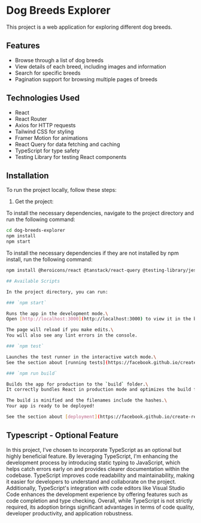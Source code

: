 # Dog Breeds Explorer 

This project is a web application for exploring different dog breeds.

## Features

- Browse through a list of dog breeds
- View details of each breed, including images and information
- Search for specific breeds
- Pagination support for browsing multiple pages of breeds

## Technologies Used

- React
- React Router
- Axios for HTTP requests
- Tailwind CSS for styling
- Framer Motion for animations
- React Query for data fetching and caching
- TypeScript for type safety
- Testing Library for testing React components

## Installation

To run the project locally, follow these steps:

1. Get the project:

To install the necessary dependencies, navigate to the project directory and run the following command:

```bash
cd dog-breeds-explorer
npm install
npm start
```

To install the necessary dependencies if they are not installed by npm install, run the following command:

```bash
npm install @heroicons/react @tanstack/react-query @testing-library/jest-dom @testing-library/react @testing-library/user-event @types/jest @types/node @types/react @types/react-dom axios framer-motion react react-dom react-router-dom react-type-animation tailwindcss typescript web-vitals

## Available Scripts

In the project directory, you can run:

### `npm start`

Runs the app in the development mode.\
Open [http://localhost:3000](http://localhost:3000) to view it in the browser.

The page will reload if you make edits.\
You will also see any lint errors in the console.

### `npm test`

Launches the test runner in the interactive watch mode.\
See the section about [running tests](https://facebook.github.io/create-react-app/docs/running-tests) for more information.

### `npm run build`

Builds the app for production to the `build` folder.\
It correctly bundles React in production mode and optimizes the build for the best performance.

The build is minified and the filenames include the hashes.\
Your app is ready to be deployed!

See the section about [deployment](https://facebook.github.io/create-react-app/docs/deployment) for more information.
```
## Typescript - Optional Feature

In this project, I've chosen to incorporate TypeScript as an optional but highly beneficial feature. By leveraging TypeScript, I'm enhancing the development process by introducing static typing to JavaScript, which helps catch errors early on and provides clearer documentation within the codebase. TypeScript improves code readability and maintainability, making it easier for developers to understand and collaborate on the project. Additionally, TypeScript's integration with code editors like Visual Studio Code enhances the development experience by offering features such as code completion and type checking. Overall, while TypeScript is not strictly required, its adoption brings significant advantages in terms of code quality, developer productivity, and application robustness.
